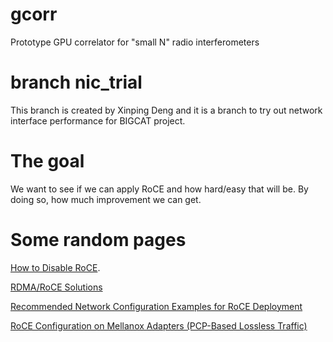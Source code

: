 # gcorr
Prototype GPU correlator for "small N" radio interferometers

# branch nic_trial
This branch is created by Xinping Deng and it is a branch to try out network interface performance for BIGCAT project.

# The goal
We want to see if we can apply RoCE and how hard/easy that will be. By doing so, how much improvement we can get.

# Some random pages
[How to Disable RoCE](https://community.mellanox.com/s/article/How-to-Disable-RoCE).

[RDMA/RoCE Solutions](https://community.mellanox.com/s/article/rdma-roce-solutions)

[Recommended Network Configuration Examples for RoCE Deployment](https://community.mellanox.com/s/article/recommended-network-configuration-examples-for-roce-deployment)

[RoCE Configuration on Mellanox Adapters (PCP-Based Lossless Traffic)](https://community.mellanox.com/s/article/roce-configuration-on-mellanox-adapters--pcp-based-lossless-traffic-x)